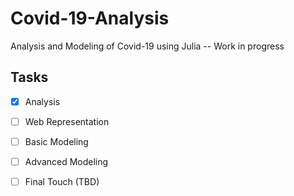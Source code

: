 # Covid-19-Analysis
Analysis and Modeling of Covid-19 using Julia -- Work in progress 


## Tasks
- [x] Analysis 
- [ ] Web Representation
- [ ] Basic Modeling
- [ ] Advanced Modeling
- [ ] Final Touch (TBD)


